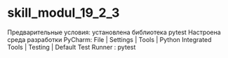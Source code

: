 # skill_modul_19_2_3
Предварительные условия: установлена библиотека pytest
Настроена среда разработки PyCharm:  File | Settings | Tools | Python Integrated Tools | Testing | Default Test Runner : pytest
